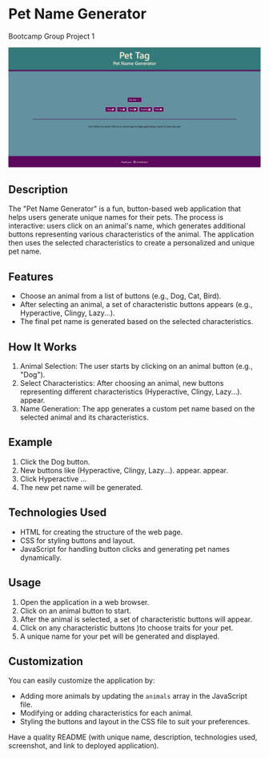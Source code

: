 # Pet Name Generator
Bootcamp Group Project 1

![Pet Tag Opening Page](assets\images\PetTagScreenShot1.png)
## Description
The "Pet Name Generator" is a fun, button-based web application that helps users generate unique names for their pets. The process is interactive: users click on an animal's name, which generates additional buttons representing various characteristics of the animal. The application then uses the selected characteristics to create a personalized and unique pet name.

## Features
- Choose an animal from a list of buttons (e.g., Dog, Cat, Bird).
- After selecting an animal, a set of characteristic buttons appears (e.g., Hyperactive, Clingy, Lazy...).
- The final pet name is generated based on the selected characteristics.

## How It Works
1. Animal Selection: The user starts by clicking on an animal button (e.g., "Dog").
2. Select Characteristics: After choosing an animal, new buttons representing different characteristics (Hyperactive, Clingy, Lazy...). appear.
3. Name Generation: The app generates a custom pet name based on the selected animal and its characteristics.

## Example
1. Click the Dog button.
2. New buttons like (Hyperactive, Clingy, Lazy...). appear. appear.
3. Click Hyperactive ...
4. The new pet name will be generated. 

## Technologies Used
- HTML for creating the structure of the web page.
- CSS for styling buttons and layout.
- JavaScript for handling button clicks and generating pet names dynamically.


## Usage

1. Open the application in a web browser.
2. Click on an animal button to start.
3. After the animal is selected, a set of characteristic buttons will appear.
4. Click on any characteristic buttons )to choose traits for your pet.
5. A unique name for your pet will be generated and displayed.

## Customization

You can easily customize the application by:

- Adding more animals by updating the `animals` array in the JavaScript file.
- Modifying or adding characteristics for each animal.
- Styling the buttons and layout in the CSS file to suit your preferences.


Have a quality README (with unique name, description, technologies used, screenshot, and link to deployed application).

